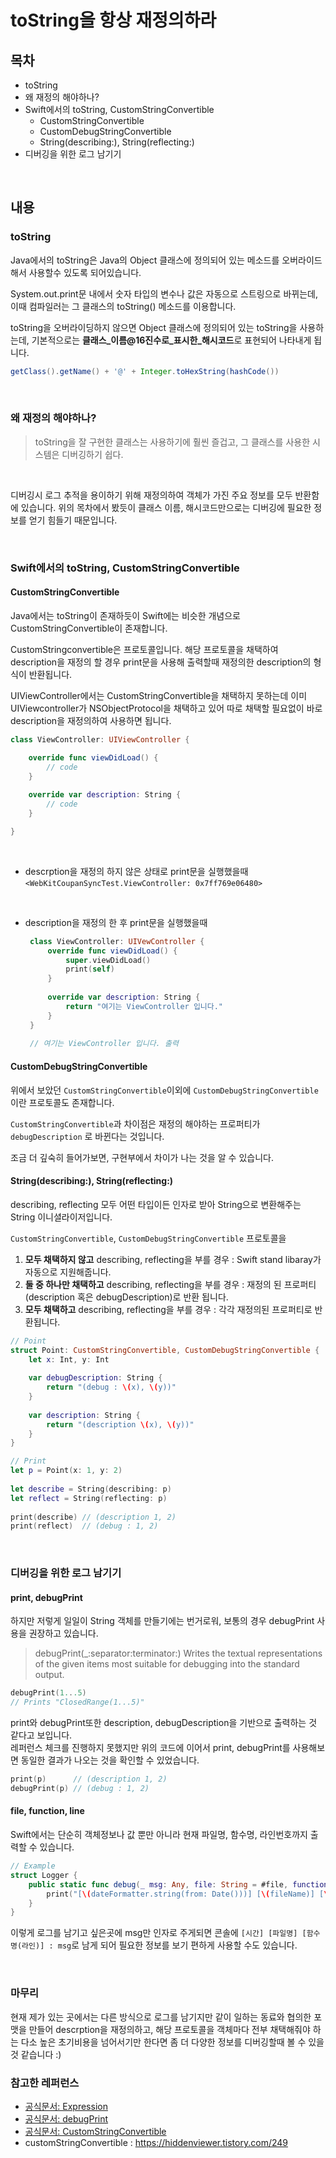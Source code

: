 # toString을 항상 재정의하라

## 목차
- toString
- 왜 재정의 해야하나?
- Swift에서의 toString, CustomStringConvertible
    - CustomStringConvertible
    - CustomDebugStringConvertible
    - String(describing:), String(reflecting:)
- 디버깅을 위한 로그 남기기

<br>

## 내용
### toString
Java에서의 toString은 Java의 Object 클래스에 정의되어 있는 메소드를 오버라이드해서 사용할수 있도록 되어있습니다. <br>

System.out.print문 내에서 숫자 타입의 변수나 값은 자동으로 스트링으로 바뀌는데, 이때 컴파일러는 그 클래스의 toString() 메소드를 이용합니다. <br>

toString을 오버라이딩하지 않으면 Object 클래스에 정의되어 있는 toString을 사용하는데, 기본적으로는 **클래스_이름@16진수로_표시한_해시코드**로 표현되어 나타내게 됩니다. <br>

```java
getClass().getName() + '@' + Integer.toHexString(hashCode())
```

<br>

### 왜 재정의 해야하나?
>toString을 잘 구현한 클래스는 사용하기에 훨씬 즐겁고, 그 클래스를 사용한 시스템은 디버깅하기 쉽다.

<br>

디버깅시 로그 추적을 용이하기 위해 재정의하여 객체가 가진 주요 정보를 모두 반환함에 있습니다. 위의 목차에서 봤듯이 클래스 이름, 해시코드만으로는 디버깅에 필요한 정보를 얻기 힘들기 때문입니다.

<br>

### Swift에서의 toString, CustomStringConvertible

#### CustomStringConvertible
Java에서는 toString이 존재하듯이 Swift에는 비슷한 개념으로  CustomStringConvertible이 존재합니다. <br>

CustomStringconvertible은 프로토콜입니다. 해당 프로토콜을 채택하여 description을 재정의 할 경우 print문을 사용해 출력할때 재정의한 description의 형식이 반환됩니다. <br>

UIViewController에서는 CustomStringConvertible을 채택하지 못하는데 이미 UIViewcontroller가 NSObjectProtocol을 채택하고 있어 따로 채택할 필요없이 바로 description을 재정의하여 사용하면 됩니다. <br>

```swift
class ViewController: UIViewController {

    override func viewDidLoad() {
        // code
    }
    
    override var description: String {
        // code
    } 

}

```
<br>

- descrption을 재정의 하지 않은 상태로 print문을 실행했을때
```<WebKitCoupanSyncTest.ViewController: 0x7ff769e06480>```

<br>

- description을 재정의 한 후 print문을 실행했을때
   ```swift 
    class ViewController: UIVewController {
        override func viewDidLoad() {
            super.viewDidLoad()
            print(self)
        }
    
        override var description: String {
            return "여기는 ViewController 입니다."
        }
    }
    
    // 여기는 ViewController 입니다. 출력
    ```
    
#### CustomDebugStringConvertible

위에서 보았던 ```CustomStringConvertible```이외에 ```CustomDebugStringConvertible```이란 프로토콜도 존재합니다. <br>

```CustomStringConvertible```과 차이점은 재정의 해야하는 프로퍼티가```debugDescription``` 로 바뀐다는 것입니다. <br>

조금 더 깊숙히 들어가보면, 구현부에서 차이가 나는 것을 알 수 있습니다. <br>

#### String(describing:), String(reflecting:)
describing, reflecting 모두 어떤 타입이든 인자로 받아 String으로 변환해주는 String 이니셜라이저입니다. <br>

```CustomStringConvertible```, ```CustomDebugStringConvertible``` 프로토콜을 
1. **모두 채택하지 않고** describing, reflecting을 부를 경우 
: Swift stand libaray가 자동으로 지원해줍니다.
2. **둘 중 하나만 채택하고** describing, reflecting을 부를 경우
: 재정의 된 프로퍼티(description 혹은 debugDescription)로 반환 됩니다.
3. **모두 채택하고** describing, reflecting을 부를 경우
: 각각 재정의된 프로퍼티로 반환됩니다.

```swift
// Point
struct Point: CustomStringConvertible, CustomDebugStringConvertible {
    let x: Int, y: Int
    
    var debugDescription: String {
        return "(debug : \(x), \(y))"
    }
    
    var description: String {
        return "(description \(x), \(y))"
    }
}

// Print
let p = Point(x: 1, y: 2)
        
let describe = String(describing: p)
let reflect = String(reflecting: p)
        
print(describe) // (description 1, 2)
print(reflect)  // (debug : 1, 2)

```
<br>

### 디버깅을 위한 로그 남기기

#### print, debugPrint

하지만 저렇게 일일이 String 객체를 만들기에는 번거로워, 보통의 경우 debugPrint 사용을 권장하고 있습니다. <br>

> debugPrint(_:separator:terminator:)
Writes the textual representations of the given items most suitable for debugging into the standard output.

```swift
debugPrint(1...5)
// Prints "ClosedRange(1...5)"
```

print와 debugPrint또한 description, debugDescription을 기반으로 출력하는 것 같다고 보입니다. <br> 레퍼런스 체크를 진행하지 못했지만 위의 코드에 이어서 print, debugPrint를 사용해보면 동일한 결과가 나오는 것을 확인할 수 있었습니다.

```swift
print(p)      // (description 1, 2)
debugPrint(p) // (debug : 1, 2)
```



#### file, function, line
Swift에서는 단순히 객체정보나 값 뿐만 아니라 현재 파일명, 함수명, 라인번호까지 출력할 수 있습니다. <br>


```swift
// Example
struct Logger {
    public static func debug(_ msg: Any, file: String = #file, function: String = #function, line: Int = #line) {
        print("[\(dateFormatter.string(from: Date()))] [\(fileName)] [\(funcNmae)(\(line))] : \(msg)")
    }
}
```

이렇게 로그를 남기고 싶은곳에 msg만 인자로 주게되면 콘솔에 ```[시간] [파일명] [함수명(라인)] : msg```로 남게 되어 필요한 정보를 보기 편하게 사용할 수도 있습니다.

<br>

### 마무리

현재 제가 있는 곳에서는 다른 방식으로 로그를 남기지만 같이 일하는 동료와 협의한 포맷을 만들어 descrption을 재정의하고, 해당 프로토콜을 객체마다 전부 채택해줘야 하는 다소 높은 초기비용을 넘어서기만 한다면 좀 더 다양한 정보를 디버깅할때 볼 수 있을것 같습니다 :)  


### 참고한 레퍼런스
- [공식문서: Expression](https://docs.swift.org/swift-book/ReferenceManual/Expressions.html)
- [공식문서: debugPrint](https://developer.apple.com/documentation/swift/1539920-debugprint)
- [공식문서: CustomStringConvertible](https://developer.apple.com/documentation/swift/customstringconvertible)
- customStringConvertible : https://hiddenviewer.tistory.com/249
